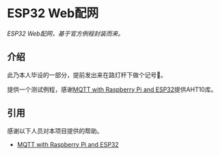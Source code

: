 # ESP32 Web配网
*ESP32 Web配网，基于官方例程封装而来。*

## 介绍
此乃本人毕设的一部分，提前发出来在路灯杆下做个记号🤣。

提供一个测试例程，感谢[MQTT with Raspberry Pi and ESP32](https://github.com/Niuslar/AHT10_MQTT "MQTT with Raspberry Pi and ESP32")提供AHT10库。

## 引用
感谢以下人员对本项目提供的帮助。
- [MQTT with Raspberry Pi and ESP32](https://github.com/Niuslar/AHT10_MQTT "MQTT with Raspberry Pi and ESP32")
